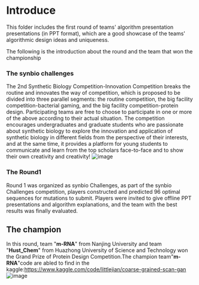 # Introduce
This folder includes the first round of teams' algorithm presentation presentations (in PPT format), which are a good showcase of the teams' algorithmic design ideas and uniqueness. 

The following is the introduction about the round and the team that won the championship
### The synbio challenges
The 2nd Synthetic Biology Competition-Innovation Competition breaks the routine and innovates the way of competition, which is proposed to be divided into three parallel segments: the routine competition, the big facility competition-bacterial gaming, and the big facility competition-protein design. Participating teams are free to choose to participate in one or more of the above according to their actual situation.
The competition encourages undergraduates and graduate students who are passionate about synthetic biology to explore the innovation and application of synthetic biology in different fields from the perspective of their interests, and at the same time, it provides a platform for young students to communicate and learn from the top scholars face-to-face and to show their own creativity and creativity!
![image](https://github.com/KRATSZ/CAPE-2023/assets/59955777/6a96cbe7-4acb-4f40-a72a-39b5629e7813)

### The Round1 
Round 1 was organized as synbio Challenges, as part of the synbio Challenges competition, players constructed and predicted 96 optimal sequences for mutations to submit. Players were invited to give offline PPT presentations and algorithm explanations, and the team with the best results was finally evaluated.

## The champion
In this round, team "**m-RNA**" from Nanjing University and team "**Hust_Chem**" from Huazhong University of Science and Technology won the Grand Prize of Protein Design Competition.The champion team"**m-RNA**"code are abled to find in the kaggle:https://www.kaggle.com/code/littlejian/coarse-grained-scan-gan
![image](https://github.com/KRATSZ/CAPE-2023/assets/59955777/b24a641c-95c8-49f7-a80d-8b181c17d7df)

